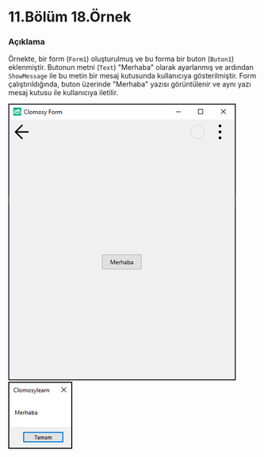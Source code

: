 # 11.Bölüm 18.Örnek

### Açıklama

Örnekte, bir form (`Form1`) oluşturulmuş ve bu forma bir buton (`Buton1`) eklenmiştir. Butonun metni (`Text`) "Merhaba" olarak ayarlanmış ve ardından `ShowMessage` ile bu metin bir mesaj kutusunda kullanıcıya gösterilmiştir. Form çalıştırıldığında, buton üzerinde "Merhaba" yazısı görüntülenir ve aynı yazı mesaj kutusu ile kullanıcıya iletilir.

![Bolum 11-Örnek 18-Çıktı 1](Bolum11_Ornek18_Cikti1.png)
![Bolum 11-Örnek 18-Çıktı 2](Bolum11_Ornek18_Cikti2.png)